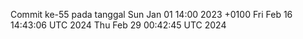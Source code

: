 Commit ke-55 pada tanggal Sun Jan 01 14:00 2023 +0100
Fri Feb 16 14:43:06 UTC 2024
Thu Feb 29 00:42:45 UTC 2024
